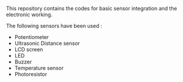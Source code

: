 This repository contains the codes for basic sensor integration and the electronic working.

The following sensors have been used : 
  * Potentiometer
  * Ultrasonic Distance sensor
  * LCD screen
  * LED
  * Buzzer
  * Temperature sensor
  * Photoresistor

